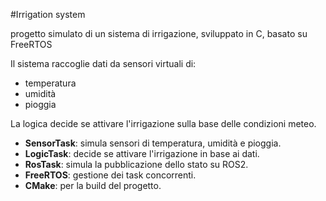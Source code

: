 #Irrigation system 

progetto simulato di un sistema di irrigazione, sviluppato in C, basato su FreeRTOS

Il sistema raccoglie dati da sensori virtuali di:
- temperatura
- umidità
- pioggia

La logica decide se attivare l'irrigazione sulla base delle condizioni meteo.

- **SensorTask**: simula sensori di temperatura, umidità e pioggia.
- **LogicTask**: decide se attivare l'irrigazione in base ai dati.
- **RosTask**: simula la pubblicazione dello stato su ROS2.
- **FreeRTOS**: gestione dei task concorrenti.
- **CMake**: per la build del progetto.